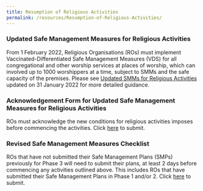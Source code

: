 ```yaml
---
title: Resumption of Religious Activities
permalink: /resources/Resumption-of-Religious-Activities/
---
```

### Updated Safe Management Measures for Religious Activities

From 1 February 2022, Religious Organisations (ROs) must implement Vaccinated-Differentiated Safe Management Measures (VDS) for all congregational and other worship services at places of worship, which can involved up to 1000 worshippers at a time, subject to SMMs and the safe capacity of the premises. Please see [Updated SMMs for Religious Activities](/files/UpdatedSMMsforReligiousActivities31012022.pdf) updated on 31 January 2022 for more detailed guidance. 

### Acknowledgement Form for Updated Safe Management Measures for Religious Activities 

ROs must acknowledge the new conditions for religious activities imposes before commencing the activities. Click [here](https://www.form.gov.sg/#!/61ee53f138bcc90013ae28de) to submit.

### Revised Safe Management Measures Checklist 

ROs that have not submitted their Safe Management Plans (SMPs) previously for Phase 3 will need to submit their plans, at least 2 days before commencing any activities outlined above. This includes ROs that have submitted their Safe Management Plans in Phase 1 and/or 2. Click [here](https://form.gov.sg/#!/6063f1b607c75900113025da) to submit.